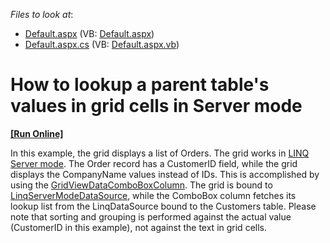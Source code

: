 <!-- default file list -->
*Files to look at*:

* [Default.aspx](./CS/NorthwindNestedFields/Default.aspx) (VB: [Default.aspx](./VB/NorthwindNestedFields/Default.aspx))
* [Default.aspx.cs](./CS/NorthwindNestedFields/Default.aspx.cs) (VB: [Default.aspx.vb](./VB/NorthwindNestedFields/Default.aspx.vb))
<!-- default file list end -->
# How to lookup a parent table's values in grid cells in Server mode
<!-- run online -->
**[[Run Online]](https://codecentral.devexpress.com/e1353/)**
<!-- run online end -->


<p>In this example, the grid displays a list of Orders. The grid works in <a href="http://documentation.devexpress.com/#AspNet/CustomDocument4059">LINQ Server mode</a>. The Order record has a CustomerID field, while the grid displays the CompanyName values instead of IDs. This is accomplished by using the <a href="http://documentation.devexpress.com/#AspNet/clsDevExpressWebASPxGridViewGridViewDataComboBoxColumntopic">GridViewDataComboBoxColumn</a>. The grid is bound to <a href="http://documentation.devexpress.com/#CoreLibraries/clsDevExpressDataLinqLinqServerModeDataSourcetopic">LinqServerModeDataSource</a>, while the ComboBox column fetches its lookup list from the LinqDataSource bound to the Customers table. Please note that sorting and grouping is performed against the actual value (CustomerID in this example), not against the text in grid cells.</p>

<br/>


